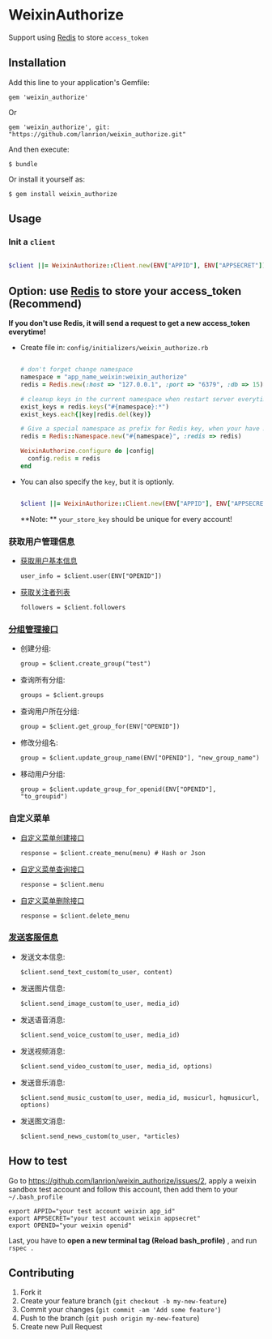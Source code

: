 # WeixinAuthorize

Support using [Redis](http://redis.io) to store `access_token`

## Installation

Add this line to your application's Gemfile:

  `gem 'weixin_authorize'`

  Or

  `gem 'weixin_authorize', git: "https://github.com/lanrion/weixin_authorize.git"`

And then execute:

  `$ bundle`

Or install it yourself as:

  `$ gem install weixin_authorize`

## Usage

### Init a `client`

```ruby

$client ||= WeixinAuthorize::Client.new(ENV["APPID"], ENV["APPSECRET"])
```

## Option: use [Redis](http://redis.io) to store your access_token (Recommend)

  **If you don't use Redis, it will send a request to get a new access_token everytime!**

* Create file in: `config/initializers/weixin_authorize.rb`

  ```ruby

  # don't forget change namespace
  namespace = "app_name_weixin:weixin_authorize"
  redis = Redis.new(:host => "127.0.0.1", :port => "6379", :db => 15)

  # cleanup keys in the current namespace when restart server everytime.
  exist_keys = redis.keys("#{namespace}:*")
  exist_keys.each{|key|redis.del(key)}

  # Give a special namespace as prefix for Redis key, when your have more than one project used weixin_authorize, this config will make them work fine.
  redis = Redis::Namespace.new("#{namespace}", :redis => redis)

  WeixinAuthorize.configure do |config|
    config.redis = redis
  end

  ```

* You can also specify the `key`, but it is optionly.

  ```ruby

  $client ||= WeixinAuthorize::Client.new(ENV["APPID"], ENV["APPSECRET"], "your_store_key")
  ```
  **Note: ** `your_store_key` should be unique for every account!

### 获取用户管理信息

* [获取用户基本信息](http://mp.weixin.qq.com/wiki/index.php?title=获取用户基本信息)

  `user_info = $client.user(ENV["OPENID"])`

* [获取关注者列表](http://mp.weixin.qq.com/wiki/index.php?title=获取关注者列表)

  `followers = $client.followers`

### [分组管理接口](http://mp.weixin.qq.com/wiki/index.php?title=分组管理接口)

* 创建分组:

  `group = $client.create_group("test")`

* 查询所有分组:

  `groups = $client.groups`
* 查询用户所在分组:

  `group = $client.get_group_for(ENV["OPENID"])`

* 修改分组名:

  `group = $client.update_group_name(ENV["OPENID"], "new_group_name")`

* 移动用户分组:

  `group = $client.update_group_for_openid(ENV["OPENID"], "to_groupid")`

### 自定义菜单

* [自定义菜单创建接口](http://mp.weixin.qq.com/wiki/index.php?title=自定义菜单创建接口)

  `response = $client.create_menu(menu) # Hash or Json`

* [自定义菜单查询接口](http://mp.weixin.qq.com/wiki/index.php?title=自定义菜单查询接口)

  `response = $client.menu`

* [自定义菜单删除接口](http://mp.weixin.qq.com/wiki/index.php?title=自定义菜单删除接口)

  `response = $client.delete_menu`

### [发送客服信息](http://mp.weixin.qq.com/wiki/index.php?title=发送客服信息)

* 发送文本信息:

  `$client.send_text_custom(to_user, content)`

* 发送图片信息:

  `$client.send_image_custom(to_user, media_id)`

* 发送语音消息:

  `$client.send_voice_custom(to_user, media_id)`

* 发送视频消息:

  `$client.send_video_custom(to_user, media_id, options)`

* 发送音乐消息:

  `$client.send_music_custom(to_user, media_id, musicurl, hqmusicurl, options)`

* 发送图文消息:

  `$client.send_news_custom(to_user, *articles)`

## How to test

Go to https://github.com/lanrion/weixin_authorize/issues/2, apply a weixin sandbox test account and follow this account, then add them to your `~/.bash_profile`

```
export APPID="your test account weixin app_id"
export APPSECRET="your test account weixin appsecret"
export OPENID="your weixin openid"
```
Last, you have to **open a new terminal tag (Reload bash_profile)** , and run `rspec .`


## Contributing

1. Fork it
2. Create your feature branch (`git checkout -b my-new-feature`)
3. Commit your changes (`git commit -am 'Add some feature'`)
4. Push to the branch (`git push origin my-new-feature`)
5. Create new Pull Request
